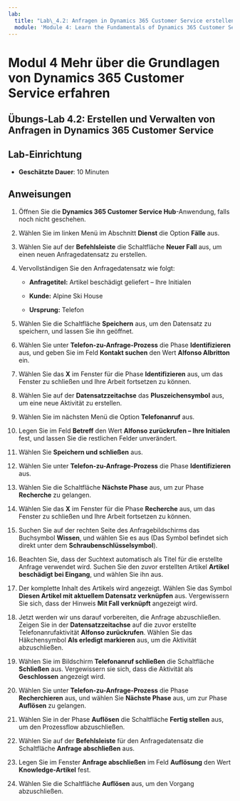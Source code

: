 ```yaml
---
lab:
  title: "Lab\_4.2: Anfragen in Dynamics 365 Customer Service erstellen und verwalten"
  module: 'Module 4: Learn the Fundamentals of Dynamics 365 Customer Service'
---
```


<a name="module-4-learn-the-fundamentals-of-dynamics-365-customer-service"></a>Modul 4 Mehr über die Grundlagen von Dynamics 365 Customer Service erfahren
========================

## <a name="practice-lab-42---create-and-manage-cases-in-dynamics-365-customer-service"></a>Übungs-Lab 4.2: Erstellen und Verwalten von Anfragen in Dynamics 365 Customer Service

## <a name="lab-setup"></a>Lab-Einrichtung

  - **Geschätzte Dauer**: 10 Minuten

## <a name="instructions"></a>Anweisungen

1. Öffnen Sie die **Dynamics 365 Customer Service Hub**-Anwendung, falls noch nicht geschehen. 

2. Wählen Sie im linken Menü im Abschnitt **Dienst** die Option **Fälle** aus. 

3. Wählen Sie auf der **Befehlsleiste** die Schaltfläche **Neuer Fall** aus, um einen neuen Anfragedatensatz zu erstellen.

4. Vervollständigen Sie den Anfragedatensatz wie folgt:

    - **Anfragetitel:** ‎Artikel beschädigt geliefert – Ihre Initialen

    - **Kunde:** Alpine Ski House

    - **Ursprung:** Telefon

5. Wählen Sie die Schaltfläche **Speichern** aus, um den Datensatz zu speichern, und lassen Sie ihn geöffnet. 

6. Wählen Sie unter **Telefon-zu-Anfrage-Prozess** die Phase **Identifizieren** aus, und geben Sie im Feld **Kontakt suchen** den Wert **Alfonso Albritton** ein. 

7. Wählen Sie das **X** im Fenster für die Phase **Identifizieren** aus, um das Fenster zu schließen und Ihre Arbeit fortsetzen zu können. 

8. Wählen Sie auf der **Datensatzzeitachse** das **Pluszeichensymbol** aus, um eine neue Aktivität zu erstellen. 

9. Wählen Sie im nächsten Menü die Option **Telefonanruf** aus.

10. Legen Sie im Feld **Betreff** den Wert **Alfonso zurückrufen – Ihre Initialen** fest, und lassen Sie die restlichen Felder unverändert. 

11. Wählen Sie **Speichern und schließen** aus. 

12. Wählen Sie unter **Telefon-zu-Anfrage-Prozess** die Phase **Identifizieren** aus.

13. Wählen Sie die Schaltfläche **Nächste Phase** aus, um zur Phase **Recherche** zu gelangen. 

14. Wählen Sie das **X** im Fenster für die Phase **Recherche** aus, um das Fenster zu schließen und Ihre Arbeit fortsetzen zu können. 

15. Suchen Sie auf der rechten Seite des Anfragebildschirms das Buchsymbol **Wissen**, und wählen Sie es aus (Das Symbol befindet sich direkt unter dem **Schraubenschlüsselsymbol**).

16. Beachten Sie, dass der Suchtext automatisch als Titel für die erstellte Anfrage verwendet wird. Suchen Sie den zuvor erstellten Artikel **Artikel beschädigt bei Eingang**, und wählen Sie ihn aus. 

17. Der komplette Inhalt des Artikels wird angezeigt. Wählen Sie das Symbol **Diesen Artikel mit aktuellem Datensatz verknüpfen** aus. Vergewissern Sie sich, dass der Hinweis **Mit Fall verknüpft** angezeigt wird. 

18. Jetzt werden wir uns darauf vorbereiten, die Anfrage abzuschließen. Zeigen Sie in der **Datensatzzeitachse** auf die zuvor erstellte Telefonanrufaktivität **Alfonso zurückrufen**. Wählen Sie das Häkchensymbol **Als erledigt markieren** aus, um die Aktivität abzuschließen. 

19. Wählen Sie im Bildschirm **Telefonanruf schließen** die Schaltfläche **Schließen** aus. Vergewissern sie sich, dass die Aktivität als **Geschlossen** angezeigt wird.

20. Wählen Sie unter **Telefon-zu-Anfrage-Prozess** die Phase **Recherchieren** aus, und wählen Sie **Nächste Phase** aus, um zur Phase **Auflösen** zu gelangen.

21. Wählen Sie in der Phase **Auflösen** die Schaltfläche **Fertig stellen** aus, um den Prozessflow abzuschließen.

22. Wählen Sie auf der **Befehlsleiste** für den Anfragedatensatz die Schaltfläche **Anfrage abschließen** aus.

23. Legen Sie im Fenster **Anfrage abschließen** im Feld **Auflösung** den Wert **Knowledge-Artikel** fest. 

24. Wählen Sie die Schaltfläche **Auflösen** aus, um den Vorgang abzuschließen.
